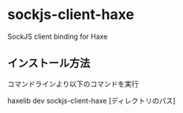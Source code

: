 # sockjs-client-haxe
SockJS client binding for Haxe

## インストール方法
コマンドラインより以下のコマンドを実行

haxelib dev sockjs-client-haxe [ディレクトリのパス]
